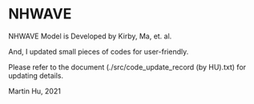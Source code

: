 # NHWAVE
NHWAVE Model is Developed by Kirby, Ma, et. al.

And, I updated small pieces of codes for user-friendly.

Please refer to the document (./src/code_update_record (by HU).txt) for updating details.

Martin Hu,
2021
